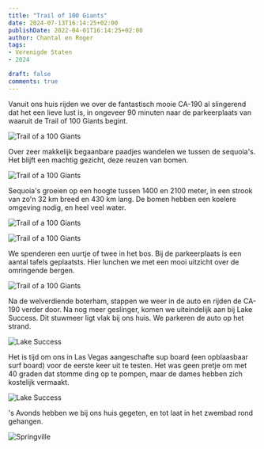 ```yaml
---
title: "Trail of 100 Giants"
date: 2024-07-13T16:14:25+02:00
publishDate: 2022-04-01T16:14:25+02:00
author: Chantal en Roger
tags:
- Verenigde Staten
- 2024

draft: false
comments: true
---
```


Vanuit ons huis rijden we over de fantastisch mooie CA-190 al slingerend dat het een lieve lust is, in ongeveer 90 minuten naar de parkeerplaats van waaruit de Trail of 100 Giants begint.

![Trail of a 100 Giants](./images/IMG_9199.jpg)

Over zeer makkelijk begaanbare paadjes wandelen we tussen de sequoia's. Het blijft een machtig gezicht, deze reuzen van bomen.

![Trail of a 100 Giants](./images/IMG_9192.jpg)

Sequoia's groeien op een hoogte tussen 1400 en 2100 meter, in een strook van zo'n 32 km breed en 430 km lang. De bomen hebben een koelere omgeving nodig, en heel veel water.

![Trail of a 100 Giants](./images/IMG_9185.jpg)

![Trail of a 100 Giants](./images/IMG_4819.jpg)

We spenderen een uurtje of twee in het bos. Bij de parkeerplaats is een aantal tafels geplaatsts. Hier lunchen we met een mooi uitzicht over de omringende bergen.

![Trail of a 100 Giants](./images/IMG_4827.jpg)

Na de welverdiende boterham, stappen we weer in de auto en rijden de CA-190 verder door. Na nog meer geslinger, komen we uiteindelijk aan bij Lake Success. Dit stuwmeer ligt vlak bij ons huis. We parkeren de auto op het strand.

![Lake Success](./images/IMG_4829.jpg)

Het is tijd om ons in Las Vegas aangeschafte sup board (een opblaasbaar surf board) voor de eerste keer uit te testen. Het was geen pretje om met 40 graden dat stomme ding op te pompen, maar de dames hebben zich kostelijk vermaakt.

![Lake Success](./images/IMG_4831.jpg)

's Avonds hebben we bij ons huis gegeten, en tot laat in het zwembad rond gehangen.

![Springville](./images/IMG_4832.jpg)
